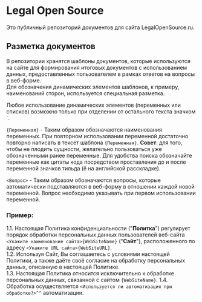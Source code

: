# Legal Open Source
Это публичный репозиторий документов для сайта LegalOpenSource.ru.  
  
## Разметка документов  
В репозитории хранятся шаблоны документов, которые используются на сайте для формирования итоговых документов с использованием данных, предоставленных пользователем в рамках ответов на вопросы в веб-форме.  
Для обозначения динамических элементов шаблонов, к примеру, наименований сторон, используется специальная разметка.   
  
Любое использование динамических элементов (переменных или списков) возможно только при отделении от остального текста значком ` ` `. 
  
`{Переменная}` - Таким образом обозначаются наименования переменных. При повторном использовании переменной достаточно повторно написать в тексет шаблона `{Переменная}`. **Совет**: для того, чтобы не плодить сущности, желательно пользоваться уже обозначенными ранее переменные. Для удобства поиска обозначайте переменные как цитаты кода посредством проставления до и после переменной значков тильда (ё на английской расскладке).  
  
`<Вопрос>` - Таким образом обозначаются вопросы, которые автоматически подставляются в веб-форму в отношении каждой новой переменной. Вопрос необходимо указывать при первом использовании переменной.  
### Пример:  
1.1. Настоящая Политика конфиденциальности ("**Политка**") регулирует порядок обработки персональных данных пользователей веб-сайта `<Укажите наименование сайта>{WebSiteName}` ("**Сайт**"), расположенного по адресу `<Укажите URL сайта>{WebSiteURL}`.  
1.2. Используя Сайт, Вы соглашаетесь с условиями настоящей Политики, а также даёте своё согласие на обработку персональных данных, описанную в настоящей Политике.  
1.3. Настоящая Политика относится исключительно к обработке персональных данных, связанной с сайтом `{WebSiteName}`.
1.4. Обработка осуществляется `<Используется ли автоматизация при обработке?>^^` автоматизации.
